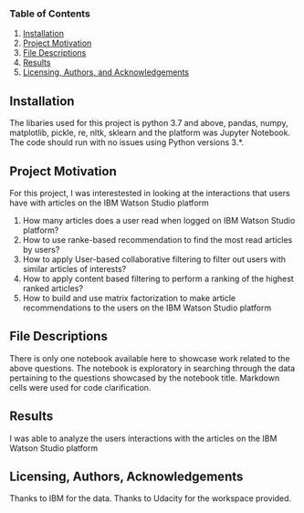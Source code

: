 ### Table of Contents

1. [Installation](#installation)
2. [Project Motivation](#motivation)
3. [File Descriptions](#files)
4. [Results](#results)
5. [Licensing, Authors, and Acknowledgements](#licensing)

## Installation <a name="installation"></a>

The libaries used for this project is python 3.7 and above, pandas, numpy, matplotlib, pickle, re, nltk, sklearn and the platform was Jupyter Notebook.  The code should run with no issues using Python versions 3.*.

## Project Motivation<a name="motivation"></a>

For this project, I was interestested in looking at the interactions that users have with articles on the IBM Watson Studio platform

1. How many articles does a user read when logged on IBM Watson Studio platform?
2. How to use ranke-based recommendation to find the most read articles by users?
3. How to apply User-based collaborative filtering to filter out users with similar articles of interests?
4. How to apply content based filtering to perform a ranking of the highest ranked articles?
5. How to build and use matrix factorization to make article recommendations to the users on the IBM Watson Studio platform

## File Descriptions <a name="files"></a>

There is only one notebook available here to showcase work related to the above questions.  The notebook is exploratory in searching through the data pertaining to the questions showcased by the notebook title.  Markdown cells were used for code clarification.  

## Results<a name="results"></a>

I was able to analyze the users interactions with the articles on the IBM Watson Studio platform

## Licensing, Authors, Acknowledgements<a name="licensing"></a>

Thanks to IBM for the data. Thanks to Udacity for the workspace provided.
